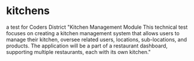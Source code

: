 # kitchens
a test for Coders District "Kitchen Management Module This technical test focuses on creating a kitchen management system that allows users to manage their  kitchen, oversee related users, locations, sub-locations, and products. The application will be a part of a  restaurant dashboard, supporting multiple restaurants, each with its own kitchen."

